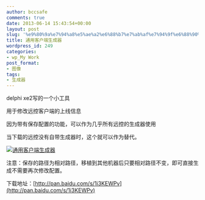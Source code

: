 ```yaml
---
author: bccsafe
comments: true
date: 2013-06-14 15:43:54+00:00
layout: post
slug: '%e9%80%9a%e7%94%a8%e5%ae%a2%e6%88%b7%e7%ab%af%e7%94%9f%e6%88%90%e5%99%a8'
title: 通用客户端生成器
wordpress_id: 249
categories:
- wp_My Work
post_format:
- 图像
tags:
- 生成器
---
```


delphi xe2写的一个小工具

用于修改远控客户端的上线信息

因为带有保存配置的功能，可以作为几乎所有远控的生成器使用

当下载的远控没有自带生成器时，这个就可以作为替代。

[![通用客户端生成器](../../../../../public/Image/2013/06/20130614234124.jpg)](../../../../../public/Image/2013/06/20130614234124.jpg)

注意：保存的路径为相对路径，移植到其他机器后只要相对路径不变，即可直接生成不需要再次修改配置。

下载地址：[http://pan.baidu.com/s/1i3KEWPv](http://pan.baidu.com/s/1i3KEWPv)


